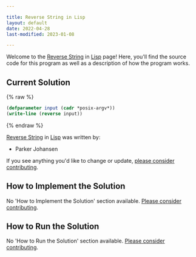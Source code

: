 ```yaml
---

title: Reverse String in Lisp
layout: default
date: 2022-04-28
last-modified: 2023-01-08

---
```


Welcome to the [Reverse String](https://sampleprograms.io/projects/reverse-string) in [Lisp](https://sampleprograms.io/languages/lisp) page! Here, you'll find the source code for this program as well as a description of how the program works.

## Current Solution

{% raw %}

```lisp
(defparameter input (cadr *posix-argv*))
(write-line (reverse input))
```

{% endraw %}

[Reverse String](https://sampleprograms.io/projects/reverse-string) in [Lisp](https://sampleprograms.io/languages/lisp) was written by:

- Parker Johansen

If you see anything you'd like to change or update, [please consider contributing](https://github.com/TheRenegadeCoder/sample-programs).

## How to Implement the Solution

No 'How to Implement the Solution' section available. [Please consider contributing](https://github.com/TheRenegadeCoder/sample-programs-website).

## How to Run the Solution

No 'How to Run the Solution' section available. [Please consider contributing](https://github.com/TheRenegadeCoder/sample-programs-website).